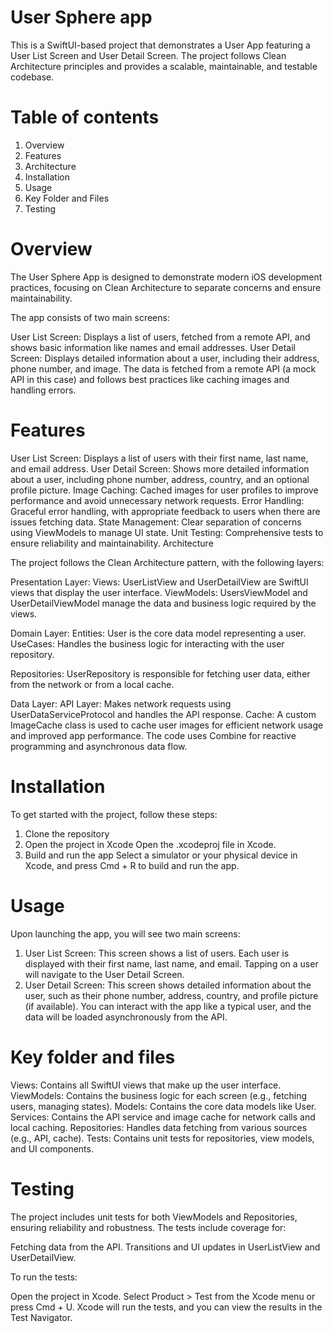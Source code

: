 

# User Sphere app
This is a SwiftUI-based project that demonstrates a User App featuring a User List Screen and User Detail Screen. The project follows Clean Architecture principles and provides a scalable, maintainable, and testable codebase.

# Table of contents 
1. Overview
2. Features
3. Architecture
4. Installation
5. Usage
6. Key Folder and Files
7. Testing

# Overview
The User Sphere App is designed to demonstrate modern iOS development practices, focusing on Clean Architecture to separate concerns and ensure maintainability.

The app consists of two main screens:

User List Screen: Displays a list of users, fetched from a remote API, and shows basic information like names and email addresses.
User Detail Screen: Displays detailed information about a user, including their address, phone number, and image.
The data is fetched from a remote API (a mock API in this case) and follows best practices like caching images and handling  errors.

# Features
User List Screen: Displays a list of users with their first name, last name, and email address.
User Detail Screen: Shows more detailed information about a user, including phone number, address, country, and an optional profile picture.
Image Caching: Cached images for user profiles to improve performance and avoid unnecessary network requests.
Error Handling: Graceful error handling, with appropriate feedback to users when there are issues fetching data.
State Management: Clear separation of concerns using ViewModels to manage UI state.
Unit Testing: Comprehensive tests to ensure reliability and maintainability.
Architecture

The project follows the Clean Architecture pattern, with the following layers:

Presentation Layer:
Views: UserListView and UserDetailView are SwiftUI views that display the user interface.
ViewModels: UsersViewModel and UserDetailViewModel manage the data and business logic required by the views.

Domain Layer:
Entities: User is the core data model representing a user.
UseCases: Handles the business logic for interacting with the user repository.

Repositories: UserRepository is responsible for fetching user data, either from the network or from a local cache.

Data Layer:
API Layer: Makes network requests using UserDataServiceProtocol and handles the API response.
Cache: A custom ImageCache class is used to cache user images for efficient network usage and improved app performance.
The code uses Combine for reactive programming and asynchronous data flow.

# Installation
To get started with the project, follow these steps:

1. Clone the repository
2. Open the project in Xcode
Open the .xcodeproj file in Xcode.
4. Build and run the app
Select a simulator or your physical device in Xcode, and press Cmd + R to build and run the app.

# Usage
Upon launching the app, you will see two main screens:

1. User List Screen:
This screen shows a list of users. Each user is displayed with their first name, last name, and email.
Tapping on a user will navigate to the User Detail Screen.
2. User Detail Screen:
This screen shows detailed information about the user, such as their phone number, address, country, and profile picture (if available).
You can interact with the app like a typical user, and the data will be loaded asynchronously from the API.

# Key folder and files
Views: Contains all SwiftUI views that make up the user interface.
ViewModels: Contains the business logic for each screen (e.g., fetching users, managing states).
Models: Contains the core data models like User.
Services: Contains the API service and image cache for network calls and local caching.
Repositories: Handles data fetching from various sources (e.g., API, cache).
Tests: Contains unit tests for repositories, view models, and UI components.

# Testing
The project includes unit tests for both ViewModels and Repositories, ensuring reliability and robustness. The tests include coverage for:

Fetching data from the API.
Transitions and UI updates in UserListView and UserDetailView.

To run the tests:

Open the project in Xcode.
Select Product > Test from the Xcode menu or press Cmd + U.
Xcode will run the tests, and you can view the results in the Test Navigator.





